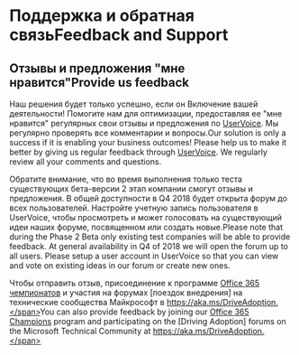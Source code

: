 # <a name="feedback-and-support"></a><span data-ttu-id="808d0-101">Поддержка и обратная связь</span><span class="sxs-lookup"><span data-stu-id="808d0-101">Feedback and Support</span></span>

## <a name="provide-us-feedback"></a><span data-ttu-id="808d0-102">Отзывы и предложения "мне нравится"</span><span class="sxs-lookup"><span data-stu-id="808d0-102">Provide us feedback</span></span>

<span data-ttu-id="808d0-p101">Наш решения будет только успешно, если он Включение вашей деятельности!  Помогите нам для оптимизации, предоставляя ее "мне нравится" регулярных свои отзывы и предложения по [UserVoice](https://microsoftteams.uservoice.com/forums/913429-learning-solutions).  Мы регулярно проверять все комментарии и вопросы.</span><span class="sxs-lookup"><span data-stu-id="808d0-p101">Our solution is only a success if it is enabling your business outcomes!  Please help us to make it better by giving us regular feedback through  [UserVoice](https://microsoftteams.uservoice.com/forums/913429-learning-solutions).  We regularly review all your comments and questions.</span></span>

<span data-ttu-id="808d0-p102">Обратите внимание, что во время выполнения только теста существующих бета-версии 2 этап компании смогут отзывы и предложения.  В общей доступности в Q4 2018 будет открыта форум до всех пользователей. Настройте учетную запись пользователя в UserVoice, чтобы просмотреть и может голосовать на существующий идеи наших форуме, посвященном или создать новые.</span><span class="sxs-lookup"><span data-stu-id="808d0-p102">Please note that during the Phase 2 Beta only existing test companies will be able to provide feedback.  At general availability in Q4 of 2018 we will open the forum up to all users. Please setup a user account in UserVoice so that you can view and vote on existing ideas in our forum or create new ones.</span></span>  

<span data-ttu-id="808d0-109">Чтобы отправить отзыв, присоединение к программе [Office 365 чемпионатов](https://aka.ms/O365Champions) и участия на форумах [поездок внедрения] на технические сообщества Майкрософт в https://aka.ms/DriveAdoption.</span><span class="sxs-lookup"><span data-stu-id="808d0-109">You can also provide feedback by joining our [Office 365 Champions](https://aka.ms/O365Champions) program and participating on the [Driving Adoption] forums on the Microsoft Technical Community at https://aka.ms/DriveAdoption.</span></span> 

